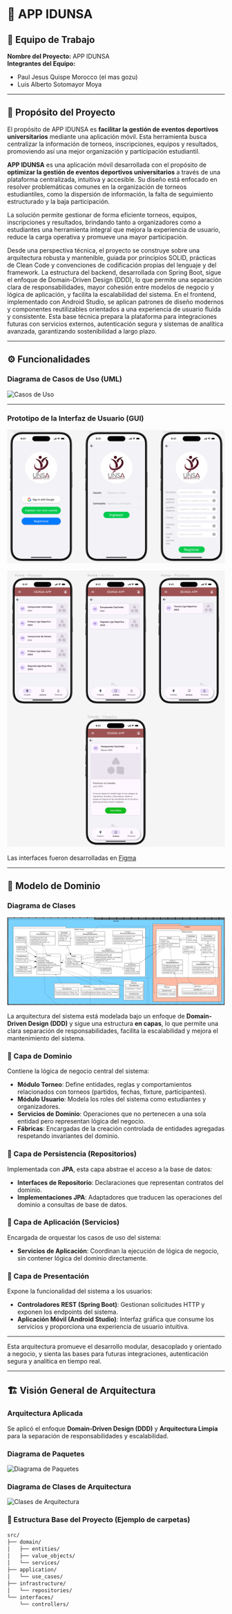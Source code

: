 # 📱 APP IDUNSA

## 👥 Equipo de Trabajo

**Nombre del Proyecto:** APP IDUNSA  
**Integrantes del Equipo:**
- Paul Jesus Quispe Morocco (el mas gozu)
- Luis Alberto Sotomayor Moya

---

## 🎯 Propósito del Proyecto

El propósito de APP IDUNSA es **facilitar la gestión de eventos deportivos universitarios** mediante una aplicación móvil. Esta herramienta busca centralizar la información de torneos, inscripciones, equipos y resultados, promoviendo así una mejor organización y participación estudiantil.

**APP IDUNSA** es una aplicación móvil desarrollada con el propósito de **optimizar la gestión de eventos deportivos universitarios** a través de una plataforma centralizada, intuitiva y accesible. Su diseño está enfocado en resolver problemáticas comunes en la organización de torneos estudiantiles, como la dispersión de información, la falta de seguimiento estructurado y la baja participación.

La solución permite gestionar de forma eficiente torneos, equipos, inscripciones y resultados, brindando tanto a organizadores como a estudiantes una herramienta integral que mejora la experiencia de usuario, reduce la carga operativa y promueve una mayor participación.

Desde una perspectiva técnica, el proyecto se construye sobre una arquitectura robusta y mantenible, guiada por principios SOLID, prácticas de Clean Code y convenciones de codificación propias del lenguaje y del framework. La estructura del backend, desarrollada con Spring Boot, sigue el enfoque de Domain-Driven Design (DDD), lo que permite una separación clara de responsabilidades, mayor cohesión entre modelos de negocio y lógica de aplicación, y facilita la escalabilidad del sistema. En el frontend, implementado con Android Studio, se aplican patrones de diseño modernos y componentes reutilizables orientados a una experiencia de usuario fluida y consistente. Esta base técnica prepara la plataforma para integraciones futuras con servicios externos, autenticación segura y sistemas de analítica avanzada, garantizando sostenibilidad a largo plazo.

---

## ⚙️ Funcionalidades

### Diagrama de Casos de Uso (UML)

<!-- Inserta aquí tu imagen del Diagrama de Casos de Uso -->
![Casos de Uso](./docs/img/)


---

### Prototipo de la Interfaz de Usuario (GUI)

<!-- Inserta aquí tu imagen del prototipo de interfaz o capturas de pantalla de la app -->
![Prototipo GUI](./docs/img/PROTOTIPO_INTERFACES_1.png)

![Prototipo GUI](./docs/img/PROTOTIPO_INTERFACES_2.png)

Las interfaces fueron desarrolladas en [Figma](https://www.figma.com/proto/KOyBwW53udcyf76ax6r5Hf/IDUNSA-APP-MOBILE?node-id=5-230&p=f&t=O2pWYph2g76XQQkZ-1&scaling=min-zoom&content-scaling=fixed&page-id=0%3A1&starting-point-node-id=5%3A230)

---

## 🧩 Modelo de Dominio

### Diagrama de Clases

<!-- Inserta aquí el diagrama de clases -->
![Casos de Uso](./docs/img/Dominio_StraUML.png)

La arquitectura del sistema está modelada bajo un enfoque de **Domain-Driven Design (DDD)** y sigue una estructura **en capas**, lo que permite una clara separación de responsabilidades, facilita la escalabilidad y mejora el mantenimiento del sistema.

### 🔹 Capa de Dominio

Contiene la lógica de negocio central del sistema:

- **Módulo Torneo**: Define entidades, reglas y comportamientos relacionados con torneos (partidos, fechas, fixture, participantes).
- **Módulo Usuario**: Modela los roles del sistema como estudiantes y organizadores.
- **Servicios de Dominio**: Operaciones que no pertenecen a una sola entidad pero representan lógica del negocio.
- **Fábricas**: Encargadas de la creación controlada de entidades agregadas respetando invariantes del dominio.

### 🔹 Capa de Persistencia (Repositorios)

Implementada con **JPA**, esta capa abstrae el acceso a la base de datos:

- **Interfaces de Repositorio**: Declaraciones que representan contratos del dominio.
- **Implementaciones JPA**: Adaptadores que traducen las operaciones del dominio a consultas de base de datos.

### 🔹 Capa de Aplicación (Servicios)

Encargada de orquestar los casos de uso del sistema:

- **Servicios de Aplicación**: Coordinan la ejecución de lógica de negocio, sin contener lógica del dominio directamente.

### 🔹 Capa de Presentación

Expone la funcionalidad del sistema a los usuarios:

- **Controladores REST (Spring Boot)**: Gestionan solicitudes HTTP y exponen los endpoints del sistema.
- **Aplicación Móvil (Android Studio)**: Interfaz gráfica que consume los servicios y proporciona una experiencia de usuario intuitiva.

---

Esta arquitectura promueve el desarrollo modular, desacoplado y orientado a negocio, y sienta las bases para futuras integraciones, autenticación segura y analítica en tiempo real.

---

## 🏗️ Visión General de Arquitectura

### Arquitectura Aplicada

Se aplicó el enfoque **Domain-Driven Design (DDD)** y **Arquitectura Limpia** para la separación de responsabilidades y escalabilidad.

### Diagrama de Paquetes

<!-- Inserta aquí tu diagrama de paquetes -->
![Diagrama de Paquetes](./docs/diagrama_paquetes.png)

### Diagrama de Clases de Arquitectura

<!-- Inserta aquí el diagrama de clases a nivel de arquitectura -->
![Clases de Arquitectura](./docs/arquitectura_clases.png)

### 📂 Estructura Base del Proyecto (Ejemplo de carpetas)

```plaintext
src/
├── domain/
│   ├── entities/
│   ├── value_objects/
│   └── services/
├── application/
│   └── use_cases/
├── infrastructure/
│   └── repositories/
└── interfaces/
    └── controllers/
